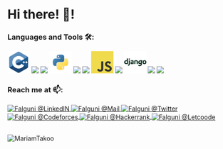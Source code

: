 <h1>Hi there! 👋!</h1>
            
<!--
**MariamTakoo/MariamTakoo** is a ✨ _special_ ✨ repository because its `README.md` (this file) appears on your GitHub profile.

Here are some ideas to get you started:

- 🔭 I’m currently working on ...
- 🌱 I’m currently learning ...
- 👯 I’m looking to collaborate on ...
- 🤔 I’m looking for help with ...
- 💬 Ask me about ...
- 📫 How to reach me: ...
- 😄 Pronouns: ...
- ⚡ Fun fact: ...
-->
</div>

### Languages and Tools 🛠: ###
  
<img height="50" src="https://raw.githubusercontent.com/github/explore/80688e429a7d4ef2fca1e82350fe8e3517d3494d/topics/cpp/cpp.png">  <img height="50" src="https://cdn.icon-icons.com/icons2/2415/PNG/512/csharp_original_logo_icon_146578.png"> <img height="50" src="https://camo.githubusercontent.com/47380987ecfc7e15bb287529fe03a2c63273ad597edcc85352b02cbb942863e5/68747470733a2f2f696d672e69636f6e73382e636f6d2f636f6c6f722f34382f3030303030302f6a6176612d636f666665652d6375702d6c6f676f2d2d76312e706e67">   <img height="50" src="https://raw.githubusercontent.com/github/explore/80688e429a7d4ef2fca1e82350fe8e3517d3494d/topics/python/python.png">  <img height="50" src="https://rohit-kumar.me/images/icons/html.svg">  <img height="50" src="https://rohit-kumar.me/images/icons/css.svg">   <img height="50" src="https://raw.githubusercontent.com/github/explore/80688e429a7d4ef2fca1e82350fe8e3517d3494d/topics/javascript/javascript.png">   <img height="50" src="https://cdn-icons-png.flaticon.com/512/3161/3161133.png">   <img height="50" src="https://raw.githubusercontent.com/github/explore/80688e429a7d4ef2fca1e82350fe8e3517d3494d/topics/django/django.png">     <img height="50" src="https://cdn-icons-png.flaticon.com/512/1051/1051326.png?w=740&t=st=1654710945~exp=1654711545~hmac=04c53067ba47cb96d1c905ef671807e153468cf6ddf3bdc879e7267588aec896">     <img height="50" src="https://upload.wikimedia.org/wikipedia/commons/3/3f/Git_icon.svg">
<br>
### Reach me at 📫: ###
<a href="https://www.linkedin.com/in/mariam-tarek-39a838206/">
  <img align="center" alt="Falguni @LinkedIN" height="40" src="https://cdn-icons-png.flaticon.com/512/174/174857.png" />
</a>   
  <a href="mailto:mariam0155357@gmail.com">
  <img align="center" alt="Falguni @Mail" height="35" src="https://upload.wikimedia.org/wikipedia/commons/7/7e/Gmail_icon_%282020%29.svg" />
</a>   
<a href="https://twitter.com/Mariam_Takoo">
  <img align="center" alt="Falguni @Twitter" height="40" src="https://cdn-icons-png.flaticon.com/512/1384/1384065.png" />
</a>   <a href="https://codeforces.com/profile/Takoo">
  <img align="center" alt="Falguni @Codeforces" height="40" src="https://rohit-kumar.me/images/codeforces.svg" />
</a>       
<a href="https://www.hackerrank.com/Takoo_">
  <img align="center" alt="Falguni @Hackerrank" height="40" src="https://cdn3.iconfinder.com/data/icons/logos-and-brands-adobe/512/160_Hackerrank-512.png" />
</a>
<a href="https://leetcode.com/Takoo/">
  <img align="center" alt="Falguni @Letcoode" height="40" src="https://rohit-kumar.me/images/leetcode.svg" />
</a>
<br>
<br>
<p > <img src="https://github-readme-stats.vercel.app/api?username=MariamTakoo&show_icons=true" alt="MariamTakoo" /> </p>

